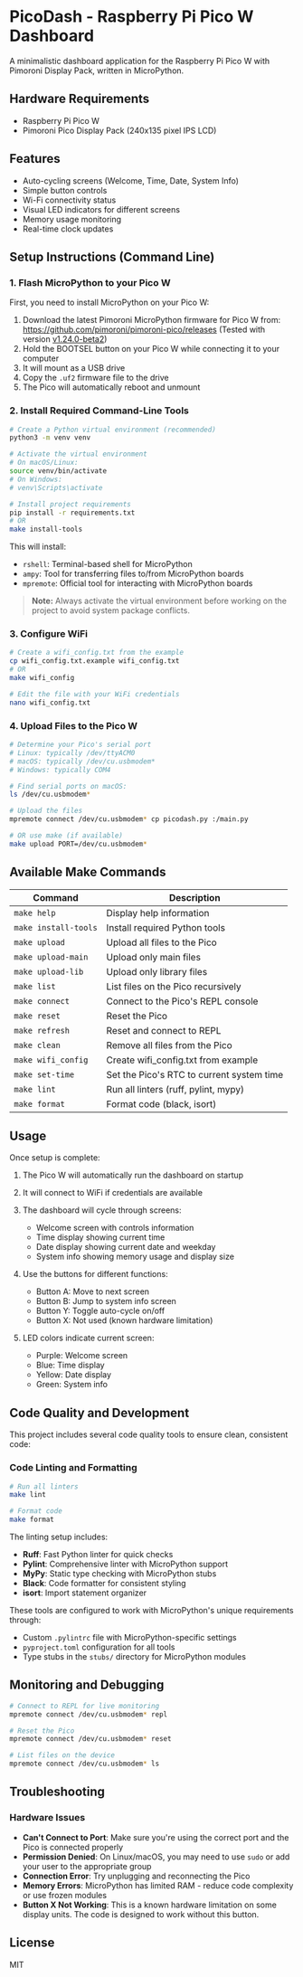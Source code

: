 # PicoDash - Raspberry Pi Pico W Dashboard

A minimalistic dashboard application for the Raspberry Pi Pico W with Pimoroni Display Pack, written in MicroPython.

## Hardware Requirements

- Raspberry Pi Pico W
- Pimoroni Pico Display Pack (240x135 pixel IPS LCD)

## Features

- Auto-cycling screens (Welcome, Time, Date, System Info)
- Simple button controls
- Wi-Fi connectivity status
- Visual LED indicators for different screens
- Memory usage monitoring
- Real-time clock updates

## Setup Instructions (Command Line)

### 1. Flash MicroPython to your Pico W

First, you need to install MicroPython on your Pico W:

1. Download the latest Pimoroni MicroPython firmware for Pico W from: https://github.com/pimoroni/pimoroni-pico/releases (Tested with version [v1.24.0-beta2](https://github.com/pimoroni/pimoroni-pico/releases/tag/v1.24.0-beta2))
2. Hold the BOOTSEL button on your Pico W while connecting it to your computer
3. It will mount as a USB drive
4. Copy the `.uf2` firmware file to the drive
5. The Pico will automatically reboot and unmount

### 2. Install Required Command-Line Tools

```bash
# Create a Python virtual environment (recommended)
python3 -m venv venv

# Activate the virtual environment
# On macOS/Linux:
source venv/bin/activate
# On Windows:
# venv\Scripts\activate

# Install project requirements
pip install -r requirements.txt
# OR
make install-tools
```

This will install:
- `rshell`: Terminal-based shell for MicroPython
- `ampy`: Tool for transferring files to/from MicroPython boards
- `mpremote`: Official tool for interacting with MicroPython boards

> **Note:** Always activate the virtual environment before working on the project to avoid system package conflicts.

### 3. Configure WiFi

```bash
# Create a wifi_config.txt from the example
cp wifi_config.txt.example wifi_config.txt
# OR
make wifi_config

# Edit the file with your WiFi credentials
nano wifi_config.txt
```

### 4. Upload Files to the Pico W

```bash
# Determine your Pico's serial port
# Linux: typically /dev/ttyACM0
# macOS: typically /dev/cu.usbmodem*
# Windows: typically COM4

# Find serial ports on macOS:
ls /dev/cu.usbmodem*

# Upload the files
mpremote connect /dev/cu.usbmodem* cp picodash.py :/main.py

# OR use make (if available)
make upload PORT=/dev/cu.usbmodem*
```

## Available Make Commands

| Command | Description |
|---------|-------------|
| `make help` | Display help information |
| `make install-tools` | Install required Python tools |
| `make upload` | Upload all files to the Pico |
| `make upload-main` | Upload only main files |
| `make upload-lib` | Upload only library files |
| `make list` | List files on the Pico recursively |
| `make connect` | Connect to the Pico's REPL console |
| `make reset` | Reset the Pico |
| `make refresh` | Reset and connect to REPL |
| `make clean` | Remove all files from the Pico |
| `make wifi_config` | Create wifi_config.txt from example |
| `make set-time` | Set the Pico's RTC to current system time |
| `make lint` | Run all linters (ruff, pylint, mypy) |
| `make format` | Format code (black, isort) |

## Usage

Once setup is complete:

1. The Pico W will automatically run the dashboard on startup
2. It will connect to WiFi if credentials are available
3. The dashboard will cycle through screens:
   - Welcome screen with controls information
   - Time display showing current time
   - Date display showing current date and weekday
   - System info showing memory usage and display size

4. Use the buttons for different functions:
   - Button A: Move to next screen
   - Button B: Jump to system info screen
   - Button Y: Toggle auto-cycle on/off
   - Button X: Not used (known hardware limitation)

5. LED colors indicate current screen:
   - Purple: Welcome screen
   - Blue: Time display
   - Yellow: Date display
   - Green: System info

## Code Quality and Development

This project includes several code quality tools to ensure clean, consistent code:

### Code Linting and Formatting

```bash
# Run all linters
make lint

# Format code
make format
```

The linting setup includes:
- **Ruff**: Fast Python linter for quick checks
- **Pylint**: Comprehensive linter with MicroPython support
- **MyPy**: Static type checking with MicroPython stubs
- **Black**: Code formatter for consistent styling
- **isort**: Import statement organizer

These tools are configured to work with MicroPython's unique requirements through:
- Custom `.pylintrc` file with MicroPython-specific settings
- `pyproject.toml` configuration for all tools
- Type stubs in the `stubs/` directory for MicroPython modules

## Monitoring and Debugging

```bash
# Connect to REPL for live monitoring
mpremote connect /dev/cu.usbmodem* repl

# Reset the Pico
mpremote connect /dev/cu.usbmodem* reset

# List files on the device
mpremote connect /dev/cu.usbmodem* ls
```

## Troubleshooting

### Hardware Issues

- **Can't Connect to Port**: Make sure you're using the correct port and the Pico is connected properly
- **Permission Denied**: On Linux/macOS, you may need to use `sudo` or add your user to the appropriate group
- **Connection Error**: Try unplugging and reconnecting the Pico
- **Memory Errors**: MicroPython has limited RAM - reduce code complexity or use frozen modules
- **Button X Not Working**: This is a known hardware limitation on some display units. The code is designed to work without this button.

## License

MIT